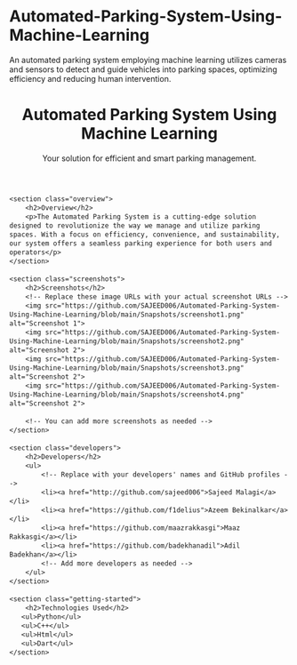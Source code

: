 # Automated-Parking-System-Using-Machine-Learning
An automated parking system employing machine learning utilizes cameras and sensors to detect and guide vehicles into parking spaces, optimizing efficiency and reducing human intervention.
<!DOCTYPE html>
<html lang="en">
<head>
    <meta charset="UTF-8">
    <meta name="viewport" content="width=device-width, initial-scale=1.0">
    <title>Automated Parking System Using Machine Learning</title>
    <link rel="stylesheet" href="styles.css">
</head>
<body>
    <header>
        <h1>Automated Parking System Using Machine Learning</h1>
        <p>Your solution for efficient and smart parking management.</p>
    </header>

    <section class="overview">
        <h2>Overview</h2>
        <p>The Automated Parking System is a cutting-edge solution designed to revolutionize the way we manage and utilize parking spaces. With a focus on efficiency, convenience, and sustainability, our system offers a seamless parking experience for both users and operators</p>
    </section>

    <section class="screenshots">
        <h2>Screenshots</h2>
        <!-- Replace these image URLs with your actual screenshot URLs -->
        <img src="https://github.com/SAJEED006/Automated-Parking-System-Using-Machine-Learning/blob/main/Snapshots/screenshot1.png" alt="Screenshot 1">
        <img src="https://github.com/SAJEED006/Automated-Parking-System-Using-Machine-Learning/blob/main/Snapshots/screenshot2.png" alt="Screenshot 2">
        <img src="https://github.com/SAJEED006/Automated-Parking-System-Using-Machine-Learning/blob/main/Snapshots/screenshot3.png" alt="Screenshot 2">
        <img src="https://github.com/SAJEED006/Automated-Parking-System-Using-Machine-Learning/blob/main/Snapshots/screenshot4.png" alt="Screenshot 2">

        <!-- You can add more screenshots as needed -->
    </section>

    <section class="developers">
        <h2>Developers</h2>
        <ul>
            <!-- Replace with your developers' names and GitHub profiles -->
            <li><a href="http://github.com/sajeed006">Sajeed Malagi</a></li>
            <li><a href="https://github.com/f1delius">Azeem Bekinalkar</a></li>
            <li><a href="https://github.com/maazrakkasgi">Maaz Rakkasgi</a></li>
            <li><a href="https://github.com/badekhanadil">Adil Badekhan</a></li>
            <!-- Add more developers as needed -->
        </ul>
    </section>

    <section class="getting-started">
        <h2>Technologies Used</h2>
       <ul>Python</ul>
       <ul>C++</ul>
       <ul>Html</ul>
       <ul>Dart</ul>
    </section>

</html>
